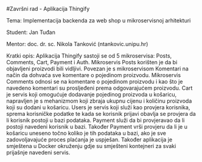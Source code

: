 #Završni rad - Aplikacija Thingify

Tema: Implementacija backenda za web shop u mikroservisnoj arhitekturi

Student: Jan Tuđan

Mentor: doc. dr. sc. Nikola Tanković (ntankovic.unipu.hr)

Kratki opis: Aplikacija Thingify sastoji se od 5 mikroservisa: Posts, Comments, Cart, Payment i Auth. Mikroservis Posts korišten je da bi objavljeni proizvodi bili vidljivi. Povezan je s mikroservisom Komentari na način da dohvaća sve komentare o pojedinom proizvodu. Mikroservis Comments odnosi se na komentare o pojedinom proizvodu i kao što je navedeno komentari su prosljeđeni prema odgovarajućem proizvodu. Cart je servis koji omogućuje dodavanje pojedinog proizvoda u košaricu, napravljen je s mehanizmom koji zbraja ukupnu cijenu i količinu proizvoda koji su dodani u košaricu. Users je servis koji služi kao provjera korisnika, sprema korisničke podatke te kada se korisnik prijavi obavlja se provjera da li korisnik postoji u bazi podataka. Payment služi da bi provjeravao da li postoji navedeni korisnik u bazi. Također Payment vrši provjeru da li je u košaricu uneseno točno koliko je tih podataka u bazi, ako je sve zadovoljavajuće proces plaćanja je uspješan. Također aplikacija je smještena u Docker okruženju gdje su smješteni kontejneri za svaki prijašnje navedeni servis.
